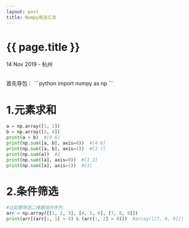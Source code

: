 ```yaml
---
layout: post
title: Numpy用法汇总
---
```


{{ page.title }}
================

<p class="meta">14 Nov 2019 - 杭州</p>

<br> 
首先导包：
```python
import numpy as np
```

# 1.元素求和

```python
a = np.array([1, 2])
b = np.array([3, 4])
print(a + b)  #[4 6]
print(np.sum([a, b], axis=0))  #[4 6]
print(np.sum([a, b], axis=1))  #[3 7]
print(np.sum(a))  #3
print(np.sum([a], axis=0))  #[1 2]
print(np.sum([a], axis=1))  #[3]
``` 

# 2.条件筛选
```python
#比如要筛选二维数组的多列
arr = np.array([[1, 2, 3], [4, 5, 6], [7, 8, 9]])
print(arr[(arr[:, 1] > 4) & (arr[:, 2] > 8)])  #array([[7, 8, 9]])
``` 
<br>
